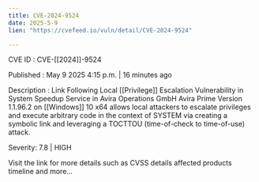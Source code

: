 ```yaml
---
title: CVE-2024-9524
date: 2025-5-9
lien: "https://cvefeed.io/vuln/detail/CVE-2024-9524"

---
```


CVE ID : CVE-[[2024]]-9524

Published :  May 9
2025
4:15 p.m. | 16 minutes ago

Description : Link Following Local [[Privilege]] Escalation Vulnerability in System Speedup Service in Avira Operations GmbH Avira Prime Version 1.1.96.2 on [[Windows]] 10 x64 allows local attackers to escalate privileges and execute arbitrary code in the context of SYSTEM via creating a symbolic link and leveraging a TOCTTOU (time-of-check to time-of-use) attack.

Severity: 7.8 | HIGH

Visit the link for more details
such as CVSS details
affected products
timeline
and more...
